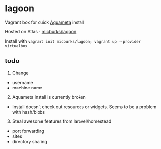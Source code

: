 # lagoon

   Vagrant box for quick [Aquameta](https://github.com/aquametalabs/aquameta) install  

   Hosted on Atlas - [micburks/lagoon](https://atlas.hashicorp.com/micburks/boxes/lagoon)  

   Install with `vagrant init micburks/lagoon; vagrant up --provider virtualbox`  

## todo
1. Change
  * username
  * machine name
2. Aquameta install is currently broken
  * Install doesn't check out resources or widgets. Seems to be a problem with hash/blobs
3. Steal awesome features from laravel/homestead
  * port forwarding
  * sites
  * directory sharing
